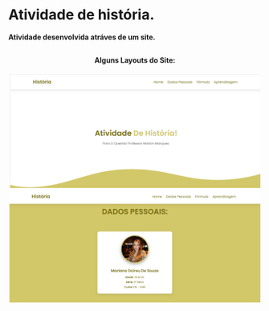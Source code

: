 # Atividade de história.

**Atividade desenvolvida atráves de um site.**

##

<div align="center">
  
  <h4>Alguns Layouts do Site:</h4>
  <img width="500" src="https://github.com/marisouza31/Site-Hist-ria/blob/main/imagens-site/home.png"><br>
  <img width="500" src="https://github.com/marisouza31/Site-Hist-ria/blob/main/imagens-site/DadosPessoais.png">
</div>

